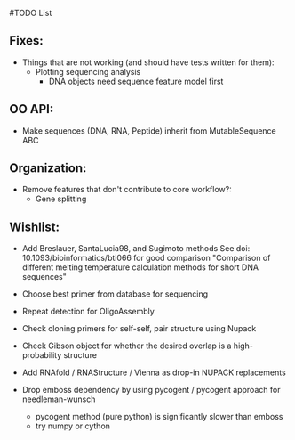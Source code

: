 #TODO List

## Fixes:
* Things that are not working (and should have tests written for them):
  * Plotting sequencing analysis
    * DNA objects need sequence feature model first

## OO API:
* Make sequences (DNA, RNA, Peptide) inherit from MutableSequence ABC

## Organization:
* Remove features that don't contribute to core workflow?:
  * Gene splitting

## Wishlist:
* Add Breslauer, SantaLucia98, and Sugimoto methods
 See doi: 10.1093/bioinformatics/bti066 for good comparison
   "Comparison of different melting temperature calculation
    methods for short DNA sequences"


* Choose best primer from database for sequencing
* Repeat detection for OligoAssembly
* Check cloning primers for self-self, pair structure using Nupack
* Check Gibson object for whether the desired overlap is a high-probability structure
* Add RNAfold / RNAStructure / Vienna as drop-in NUPACK replacements
* Drop emboss dependency by using pycogent / pycogent approach for needleman-wunsch
  * pycogent method (pure python) is significantly slower than emboss
  * try numpy or cython
